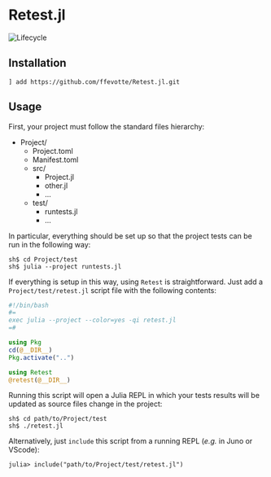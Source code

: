 # Retest.jl

![Lifecycle](https://img.shields.io/badge/lifecycle-experimental-orange.svg)

## Installation

```
] add https://github.com/ffevotte/Retest.jl.git
```

## Usage

First, your project must follow the standard files hierarchy:

- Project/
  - Project.toml
  - Manifest.toml
  - src/
      - Project.jl
      - other.jl
      - ...
  - test/
      - runtests.jl
      - ...

In particular, everything should be set up so that the project tests can be run
in the following way:

```
sh$ cd Project/test
sh$ julia --project runtests.jl
```


If everything is setup in this way, using `Retest` is straightforward. Just add
a `Project/test/retest.jl` script file with the following contents:

```julia
#!/bin/bash
#=
exec julia --project --color=yes -qi retest.jl
=#

using Pkg
cd(@__DIR__)
Pkg.activate("..")

using Retest
@retest(@__DIR__)
```

Running this script will open a Julia REPL in which your tests results will be
updated as source files change in the project:

```
sh$ cd path/to/Project/test
sh$ ./retest.jl
```

Alternatively, just `include` this script from a running REPL (*e.g.* in Juno or
VScode):

```
julia> include("path/to/Project/test/retest.jl")
```
